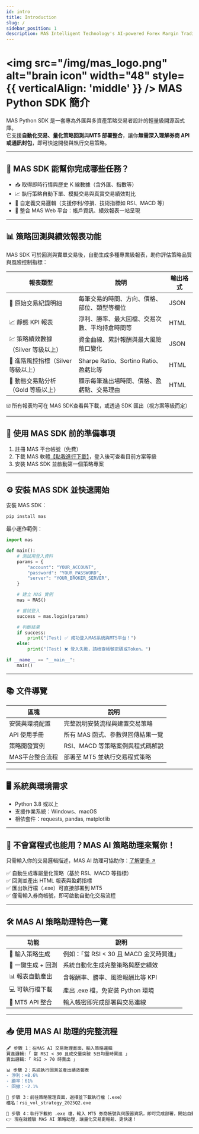 ```yaml
---
id: intro
title: Introduction
slug: /
sidebar_position: 1
description: MAS Intelligent Technology's AI-powered Forex Margin Trading Platform with full MetaTrader MT5 broker integration allows investors to generate automated trading strategies simply by entering text. Supports instant backtesting,real-time data synchronization,and seamless multi-broker switching. No coding experience required to easily launch AI automated trading,optimize strategies,and reduce market risk. Designed for both individual traders and financial institutions with standardized MetaTrader MT5-compatible APIs,automated backtesting,and quantitative strategy optimization to help enterprises deploy stable and efficient trading solutions quickly.
---
```


# <img src="/img/mas_logo.png" alt="brain icon" width="48" style={{ verticalAlign: 'middle' }} /> MAS Python SDK 簡介

MAS Python SDK 是一套專為外匯與多資產策略交易者設計的輕量級開源函式庫。  
它支援**自動化交易、量化策略回測**與**MT5 部署整合**，讓你**無需深入理解券商 API 或通訊封包**，即可快速開發與執行交易策略。

---

## 🚀 MAS SDK 能幫你完成哪些任務？

- 📥 取得即時行情與歷史 K 線數據（含外匯、指數等）
- 📈 執行策略自動下單、模擬交易與真實交易績效對比
- 🧠 自定義交易邏輯（支援停利/停損、技術指標如 RSI、MACD 等）
- 🔗 整合 MAS Web 平台：帳戶資訊、績效報表一站呈現

---

## 📊 策略回測與績效報表功能

MAS SDK 可於回測與實單交易後，自動生成多種專業級報表，助你評估策略品質與風險控制指標：

| 報表類型 | 說明 | 輸出格式 |
|-----------|------|------------|
| 📘 原始交易紀錄明細 | 每筆交易的時間、方向、價格、部位、類型等欄位 | JSON |
| 📈 靜態 KPI 報表 | 淨利、勝率、最大回檔、交易次數、平均持倉時間等 | HTML |
| 💹 策略績效數據（Silver 等級以上） | 資金曲線、累計報酬與最大風險敞口變化 | JSON |
| 🔎 進階風控指標（Silver 等級以上） | Sharpe Ratio、Sortino Ratio、盈虧比等 | HTML |
| 🧮 動態交易點分析（Gold 等級以上） | 顯示每筆進出場時間、價格、盈虧點、交易理由 | HTML |

☑️ 所有報表均可在 MAS SDK查看與下載，或透過 SDK 匯出（視方案等級而定）

---

## 🧩 使用 MAS SDK 前的準備事項

1. 註冊 MAS 平台帳號（免費）
2. 下載 MAS 軟體[【點我進行下載】](https://mindaismart.com/)，登入後可查看目前方案等級
3. 安裝 MAS SDK 並啟動第一個策略專案

---

## ⚙️ 安裝 MAS SDK 並快速開始

安裝 MAS SDK：

```bash
pip install mas
```

最小運作範例：

```python
import mas

def main():
    # 測試用登入資料
    params = {
        "account": "YOUR_ACCOUNT",
        "password": "YOUR_PASSWORD",
        "server": "YOUR_BROKER_SERVER",
    }

    # 建立 MAS 實例
    mas = MAS()

    # 嘗試登入
    success = mas.login(params)

    # 判斷結果
    if success:
        print("[Test] ✅ 成功登入MAS系統與MT5平台！")
    else:
        print("[Test] ❌ 登入失敗，請檢查帳號密碼或Token。")

if __name__ == "__main__":
    main()
```

---

## 📚 文件導覽

| 區塊 | 說明 |
|------|------|
| 安裝與環境配置 | 完整說明安裝流程與建置交易策略 |
| API 使用手冊 | 所有 MAS 函式、參數與回傳結果一覽 |
| 策略開發實例 | RSI、MACD 等策略案例與程式碼解說 |
| MAS平台整合流程 | 部署至 MT5 並執行交易程式策略 |

---

## 🖥️ 系統與環境需求

- Python 3.8 或以上
- 支援作業系統：Windows、macOS
- 相依套件：requests, pandas, matplotlib

---

## 🤖 不會寫程式也能用？MAS AI 策略助理來幫你！
<!--
<iframe width="560" height="315" src="https://www.youtube.com/embed/WZJoxikns4Q?si=WUG36ZHWNOzRble4" title="YouTube video player" frameborder="0" allow="accelerometer; autoplay; clipboard-write; encrypted-media; gyroscope; picture-in-picture; web-share" referrerpolicy="strict-origin-when-cross-origin" allowfullscreen></iframe>
<br /><br />
-->

只需輸入你的交易邏輯描述，MAS AI 助理可協助你：[了解更多 ↗](https://mindaismart.com/product_ai)

✅ 自動生成專屬量化策略（基於 RSI、MACD 等指標）  
✅ 回測並產出 HTML 報表與盈虧指標  
✅ 匯出執行檔（.exe）可直接部署到 MT5  
✅ 僅需輸入券商帳號，即可啟動自動化交易流程

---

## 🛠️ MAS AI 策略助理特色一覽

| 功能 | 說明 |
|------|------|
| 🧠 輸入策略生成 | 例如：「當 RSI < 30 且 MACD 金叉時買進」 |
| 🔧 一鍵生成 + 回測 | 系統自動化生成完整策略與歷史績效 |
| 📊 報表自動產出 | 含報酬率、勝率、風險報酬比等 KPI |
| 💻 可執行檔下載 | 產出 .exe 檔，免安裝 Python 環境 |
| 🔐 MT5 API 整合 | 輸入帳密即完成部署與交易連線 |

---

## 📥 使用 MAS AI 助理的完整流程

```diff
🖋 步驟 1：在MAS AI 交易助理畫面，輸入策略邏輯
買進邏輯:「 當 RSI < 30 且成交量突破 5日均量時買進 」
賣出邏輯:「 RSI > 70 時賣出 」

📊 步驟 2：系統執行回測並產出績效報表 
- 淨利：+8.6%
- 勝率：61%
- 回撤：-2.1%

💾 步驟 3：前往策略管理頁面，選擇並下載執行檔（.exe）  
檔名：rsi_vol_strategy_2025Q2.exe

🔐 步驟 4：執行下載的 .exe 檔，輸入 MT5 券商帳號與伺服器資訊，即可完成部署，開始自動化實單交易。
👉 現在就體驗 MAS AI 策略助理，讓量化交易更輕鬆、更快速！
```

---

<!-- ## 🎥 教學影片資源

| 角色 | 推薦影片 | 連結 |
|------|----------|------|
| 新手交易者 | 【零程式碼教學】如何用 MAS 平台自動生成策略？ | 📺 前往觀看 |
| 程式開發者 | 【MAS SDK 入門】Python 寫一個自動交易策略 | 📺 前往觀看 |
| 進階用戶 | 【MT5 實單部署】如何串接 MAS 與你的帳戶？ | 📺 前往觀看 | -->

